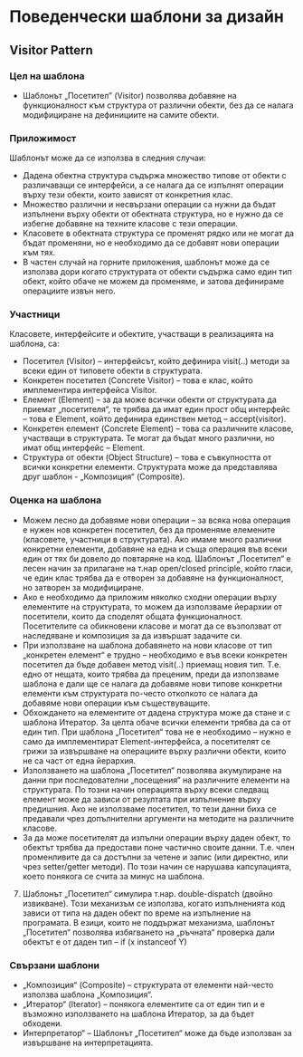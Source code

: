 #     Поведенчески шаблони за дизайн
##    Visitor Pattern
### Цел на шаблона
* Шаблонът „Посетител” (Visitor) позволява добавяне на функционалност към структура от различни обекти, без да се налага модифициране на дефинициите на самите обекти.

### Приложимост
Шаблонът може да се използва в следния случаи:

*	Дадена обектна структура съдържа множество типове от обекти с различаващи се интерфейси, а се налага да се изпълнят операции върху тези обекти, които зависят от конкретния клас.
*	Множество различни и несвързани операции са нужни да бъдат изпълнени върху обекти от обектната структура, но е нужно да се избегне добавяне на техните класове с тези операции.
*	Класовете в обектната структура се променят рядко или не могат да бъдат променяни, но е необходимо да се добавят нови операции към тях.
*	В частен случай на горните приложения, шаблонът може да се използва дори когато структурата от обекти съдържа само един тип обект, който обаче не можем да променяме, и затова дефинираме операциите извън него.

### Участници
Класовете, интерфейсите и обектите, участващи в реализацията на шаблона, са:

*	Посетител (Visitor) – интерфейсът, който дефинира visit(..) методи за всеки един от типовете обекти в структурата.
*	Конкретен посетител (Concrete Visitor) – това е клас, който имплементира интерфейса Visitor.
*	Елемент (Element) – за да може всички обекти от структурата да приемат „посетителя“, те трябва да имат един прост общ интерфейс – това е Element, който дефинира единствен метод – accept(visitor).
*	Конкретен елемент (Concrete Element) – това са различните класове, участващи в структурата. Те могат да бъдат много различни, но имат общ интерфейс – Element.
*	Структура от обекти (Object Structure) – това е съвкупността от всички конкретни елементи. Структурата може да представлява друг шаблон - „Композиция“ (Composite).

### Оценка на шаблона
*	Можем лесно да добавяме нови операции – за всяка нова операция е нужен нов конкретен посетител, без да променяме елемените (класовете, участници в структурата). Ако имаме много различни конкретни елементи, добавяне на една и съща операция във всеки един от тях би довело до повтаряне на код. Шаблонът „Посетител“ е лесен начин за прилагане на т.нар open/closed principle, който гласи, че един клас трябва да е отворен за добавяне на функционалност, но затворен за модифициране.
*	Ако е необходимо да приложим няколко сходни операции върху елементите на структурата, то можем да използваме йерархии от посетители, които да споделят общата функционалност. Посетителите са обикновени класове и могат да се възползват от наследяване и композиция за да извършат задачите си.
*	При използване на шаблона добавянето на нови класове от тип „конкретен елемент“ е трудно – необходимо е във всеки конкретен посетител да бъде добавен метод visit(..) приемащ новия тип. Т.е. едно от нещата, които трябва да преценим, преди да използваме шаблона е дали ще се налага да добавяме нови типове конкретни елементи към структурата по-често отколкото се налага да добавяме нови операции към съществуващите.
*	Обхождането на елементите от дадена структура може да стане и с шаблона Итератор. За целта обаче всички елементи трябва да са от един тип. При шаблона „Посетител“ това не е необходимо – нужно е само да имплементират Element-интерфейса, а посетителят се грижи за извършване на операциите върху различни обекти, които не са част от една йерархия. 
*	Използването на шаблона „Посетител“ позволява акумулиране на данни при последователни „посещения“ на различните елементи на структурата. По тозни начин операцията върху всеки следващ елемент може да зависи от резултата при изпълнение върху предишния. Ако не използваме посетител, то тези данни биха се предавали чрез допълнителни аргументи на методите на различните класове.
*	За да може посетителят да изпълни операции върху даден обект, то обектът трябва да предостави поне частично своите данни. Т.е. член променливите да са достъпни за четене и запис (или директно, или чрез setter/getter методи). По този начин се нарушава капсулацията, което понякога се счита за минус на шаблона.
7.	Шаблонът „Посетител“ симулира т.нар. double-dispatch (двойно извикване). Този механизъм се използва, когато изпълненията код зависи от типа на даден обект по време на изпълнение на програмата. В езици, които не поддържат механизма, шаблонът „Посетител“ позволява избягването на „ръчната“ проверка дали обектът е от даден тип – if (x instanceof Y)

### Свързани шаблони
*	„Композиция“ (Composite)  – структурата от елементи най-често използва шаблона „Композиция“.
*	„Итератор“ (Iterator) – понякога елементите са от един тип и е възможно използването на шаблона Итератор, за да бъдет обходени.
*	Интерпретатор“ – Шаблонът „Посетител“ може да бъде използван за извършване на интерпретацията.

